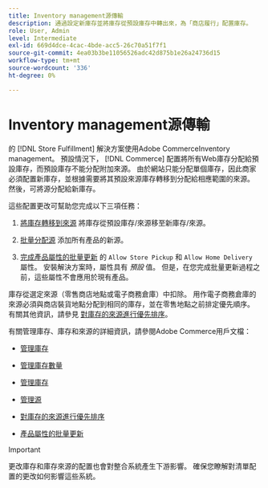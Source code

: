 ```yaml
---
title: Inventory management源傳輸
description: 通過設定新庫存並將庫存從預設庫存中轉出來，為「商店履行」配置庫存。
role: User, Admin
level: Intermediate
exl-id: 669d4dce-4cac-4bde-acc5-26c70a51f7f1
source-git-commit: 4ea03b3be11056526adc42d875b1e26a24736d15
workflow-type: tm+mt
source-wordcount: '336'
ht-degree: 0%

---
```


# Inventory management源傳輸

的 [!DNL Store Fulfillment] 解決方案使用Adobe CommerceInventory management。 預設情況下， [!DNL Commerce] 配置將所有Web庫存分配給預設庫存，而預設庫存不能分配附加來源。 由於網站只能分配單個庫存，因此商家必須配置新庫存，並根據需要將其預設來源庫存轉移到分配給相應範圍的來源。 然後，可將源分配給新庫存。

這些配置更改可幫助您完成以下三項任務：

1. [將庫存轉移到來源](https://docs.magento.com/user-guide/catalog/inventory-bulk-transfer-inventory.html) 將庫存從預設庫存/來源移至新庫存/來源。

2. [批量分配源](https://docs.magento.com/user-guide/catalog/inventory-bulk-assign-sources.html) 添加所有產品的新源。

3. [完成產品屬性的批量更新](https://docs.magento.com/user-guide/stores/bulk-product-attribute-update.html) 的 `Allow Store Pickup` 和 `Allow Home Delivery` 屬性。 安裝解決方案時，屬性具有 *預設* 值。 但是，在您完成批量更新過程之前，這些屬性不會應用於現有產品。

庫存從選定來源（零售商店地點或電子商務倉庫）中扣除。 用作電子商務倉庫的來源必須與商店裝貨地點分配到相同的庫存，並在零售地點之前排定優先順序。 有關其他資訊，請參見 [對庫存的來源進行優先排序](https://docs.magento.com/user-guide/catalog/inventory-stock-priority.html)。


有關管理庫存、庫存和來源的詳細資訊，請參閱Adobe Commerce用戶文檔：

- [管理庫存](https://docs.magento.com/user-guide/catalog/inventory-management.html)

- [管理庫存數量](https://docs.magento.com/user-guide/catalog/inventory-manage-inventory-quantities.html)

- [管理庫存](https://docs.magento.com/user-guide/catalog/inventory-stock.html)

- [管理源](https://docs.magento.com/user-guide/catalog/inventory-sources.html)

- [對庫存的來源進行優先排序](https://docs.magento.com/user-guide/catalog/inventory-stock-priority.html)

- [產品屬性的批量更新](https://docs.magento.com/user-guide/stores/bulk-product-attribute-update.html)


>[!IMPORTANT]
>
>更改庫存和庫存來源的配置也會對整合系統產生下游影響。 確保您瞭解對清單配置的更改如何影響這些系統。
